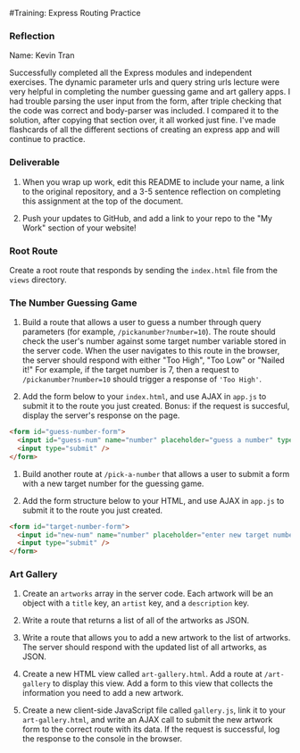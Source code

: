 #Training: Express Routing Practice

### Reflection

Name: Kevin Tran

Successfully completed all the Express modules and independent exercises. The dynamic parameter urls and query string urls lecture were very helpful in completing the number guessing game and art gallery apps. I had trouble parsing the user input from the form, after triple checking that the code was correct and body-parser was included. I compared it to the solution, after copying that section over, it all worked just fine. I've made flashcards of all the different sections of creating an express app and will continue to practice. 

### Deliverable

1. When you wrap up work, edit this README to include your name, a link to the original repository, and a 3-5 sentence reflection on completing this assignment at the top of the document.

1. Push your updates to GitHub, and add a link to your repo to the "My Work" section of your website!

### Root Route

Create a root route that responds by sending the `index.html` file from the `views` directory.

### The Number Guessing Game

1. Build a route that allows a user to guess a number through query parameters (for example, `/pickanumber?number=10`).  The route should check the user's number against some target number variable stored in the server code. When the user navigates to this route in the browser, the server should respond with either "Too High", "Too Low" or "Nailed it!" For example, if the target number is 7, then a request to  `/pickanumber?number=10` should trigger a response of `'Too High'`.  

1. Add the form below to your `index.html`, and use AJAX in `app.js` to submit it to the route you just created.  Bonus: if the request is succesful, display the server's response on the page.
  ```html
  <form id="guess-number-form">
    <input id="guess-num" name="number" placeholder="guess a number" type="text" />
    <input type="submit" />
  </form>
  ```

1. Build another route at `/pick-a-number` that allows a user to submit a form with a new target number for the guessing game.  

1. Add the form structure below to your HTML, and use AJAX in `app.js` to submit it to the route you just created.

  ```html
  <form id="target-number-form">
    <input id="new-num" name="number" placeholder="enter new target number" type="text" />
    <input type="submit" />
  </form>
  ```


### Art Gallery

1. Create an `artworks` array in the server code.  Each artwork will be an object with a `title` key, an `artist` key, and a `description` key.

2. Write a route that returns a list of all of the artworks as JSON.

3. Write a route that allows you to add a new artwork to the list of artworks. The server should respond with the updated list of all artworks, as JSON.

4. Create a new HTML view called `art-gallery.html`. Add a route at `/art-gallery` to display this view. Add a form to this view that collects the information you need to add a new artwork.

5. Create a new client-side JavaScript file called `gallery.js`, link it to your `art-gallery.html`, and write an AJAX call to submit the new artwork form to the correct route with its data.  If the request is successful, log the response to the console in the browser.

<!-- 1. Update the client-side JavaScript so that once an artwork is added successfully on the server, the artwork information is displayed on the page. -->

<!-- 1. Write a route that allows you to change an artwork in the list of artworks. The route should take in the old title and all new information for the artwork. **Hint**: Use the HTML methods `PATCH` or `PUT`. -->
